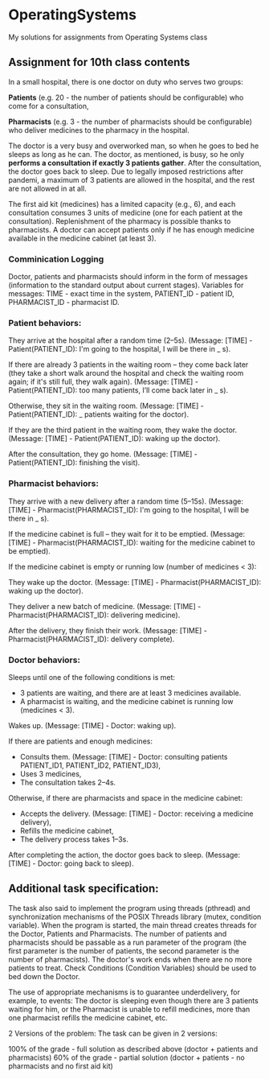 # OperatingSystems
My solutions for assignments from Operating Systems class



## Assignment for 10th class contents
In a small hospital, there is one doctor on duty who serves two groups:

**Patients** (e.g. 20 - the number of patients should be configurable) who come for a consultation,

**Pharmacists** (e.g. 3 - the number of pharmacists should be configurable) who deliver medicines to the pharmacy in the hospital.


The doctor is a very busy and overworked man, so when he goes to bed he sleeps as long as he can. 
The doctor, as mentioned, is busy, so he only **performs a consultation if exactly 3 patients gather**. After the consultation, the doctor goes back to sleep. Due to legally imposed restrictions after pandemi, a maximum of 3 patients are allowed in the hospital, and the rest are not allowed in at all.

The first aid kit (medicines) has a limited capacity (e.g., 6), and each consultation consumes 3 units of medicine (one for each patient at the consultation). Replenishment of the pharmacy is possible thanks to pharmacists.
A doctor can accept patients only if he has enough medicine available in the medicine cabinet (at least 3).


### Comminication Logging
Doctor, patients and pharmacists should inform in the form of messages (information to the standard output about current stages). Variables for messages: TIME - exact time in the system, PATIENT_ID - patient ID, PHARMACIST_ID - pharmacist ID.

### Patient behaviors:
They arrive at the hospital after a random time (2–5s).
(Message: [TIME] - Patient(PATIENT_ID): I'm going to the hospital, I will be there in _ s).

If there are already 3 patients in the waiting room – they come back later (they take a short walk around the hospital and check the waiting room again; if it's still full, they walk again).
(Message: [TIME] - Patient(PATIENT_ID): too many patients, I’ll come back later in _ s).

Otherwise, they sit in the waiting room.
(Message: [TIME] - Patient(PATIENT_ID): _ patients waiting for the doctor).

If they are the third patient in the waiting room, they wake the doctor.
(Message: [TIME] - Patient(PATIENT_ID): waking up the doctor).

After the consultation, they go home.
(Message: [TIME] - Patient(PATIENT_ID): finishing the visit).

### Pharmacist behaviors:
They arrive with a new delivery after a random time (5–15s).
(Message: [TIME] - Pharmacist(PHARMACIST_ID): I'm going to the hospital, I will be there in _ s).

If the medicine cabinet is full – they wait for it to be emptied.
(Message: [TIME] - Pharmacist(PHARMACIST_ID): waiting for the medicine cabinet to be emptied).

If the medicine cabinet is empty or running low (number of medicines < 3):

They wake up the doctor.
(Message: [TIME] - Pharmacist(PHARMACIST_ID): waking up the doctor).

They deliver a new batch of medicine.
(Message: [TIME] - Pharmacist(PHARMACIST_ID): delivering medicine).

After the delivery, they finish their work.
(Message: [TIME] - Pharmacist(PHARMACIST_ID): delivery complete).


### Doctor behaviors:
Sleeps until one of the following conditions is met:

- 3 patients are waiting, and there are at least 3 medicines available.
- A pharmacist is waiting, and the medicine cabinet is running low (medicines < 3).

Wakes up.
(Message: [TIME] - Doctor: waking up).

If there are patients and enough medicines:

- Consults them.
  (Message: [TIME] - Doctor: consulting patients PATIENT_ID1, PATIENT_ID2, PATIENT_ID3),
- Uses 3 medicines,
- The consultation takes 2–4s.

Otherwise, if there are pharmacists and space in the medicine cabinet:

- Accepts the delivery.
  (Message: [TIME] - Doctor: receiving a medicine delivery),
- Refills the medicine cabinet,
- The delivery process takes 1–3s.

After completing the action, the doctor goes back to sleep.
(Message: [TIME] - Doctor: going back to sleep).


## Additional task specification:
The task also said to implement the program using threads (pthread) and synchronization mechanisms of the POSIX Threads library (mutex, condition variable). 
When the program is started, the main thread creates threads for the Doctor, Patients and Pharmacists. 
The number of patients and pharmacists should be passable as a run parameter of the program (the first parameter is the number of patients, the second parameter is the number of pharmacists). 
The doctor's work ends when there are no more patients to treat. Check Conditions (Condition Variables) should be used to bed down the Doctor.

The use of appropriate mechanisms is to guarantee underdelivery, for example, to events: The doctor is sleeping even though there are 3 patients waiting for him, or the Pharmacist is unable to refill medicines, more than one pharmacist refills the medicine cabinet, etc.

2 Versions of the problem:
The task can be given in 2 versions:

100% of the grade  - full solution as described above (doctor + patients and pharmacists)
60% of the grade - partial solution (doctor + patients - no pharmacists and no first aid kit)